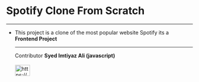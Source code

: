 <h1>Spotify Clone From Scratch</h1>
<hr>
<ul><li> This project is a clone of the most popular website Spotify its a <strong>Frontend Project</strong>
  <hr>
  Contributor <strong>Syed Imtiyaz Ali (javascript) </strong>
  <br><br>
  <a href="https://www.linkedin.com/in/imtiyaz-sde/" target="blank"><img align="center" src="https://raw.githubusercontent.com/rahuldkjain/github-profile-readme-generator/master/src/images/icons/Social/linked-in-alt.svg" alt="https://www.linkedin.com/in/imtiyaz-sde/" height="30" width="40" /></a>
  
